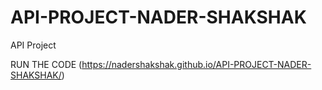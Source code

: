 # API-PROJECT-NADER-SHAKSHAK
API Project 

RUN THE CODE (https://nadershakshak.github.io/API-PROJECT-NADER-SHAKSHAK/)
